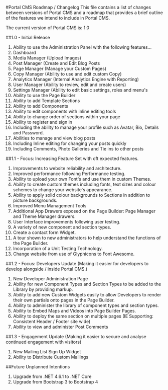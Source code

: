 #Portal CMS Roadmap / Changelog
This file contains a list of changes between versions of Portal CMS and a roadmap that provides a brief outline of the features we intend to include in Portal CMS.

The current version of Portal CMS is: 1.0

##1.0 - Initial Release
1. Ability to use the Administration Panel with the following features...
  1. Dashboard
  2. Media Manager (Upload Images)
  3. Post Manager (Create and Edit Blog Posts
  4. Page Manager (Manage your Custom Pages)
  5. Copy Manager (Ability to use and edit custom Copy)
  6. Analytics Manager (Internal Analytics Engine with Reporting)
  7. User Manager (Ability to review, edit and create users)
  8. Settings Manager (Ability to edit basic settings, roles and menu's
2. Ability to use the Page Builder
  1. Ability to add Template Sections
  2. Ability to add Components
  3. Ability to edit components with inline editing tools
  4. Ability to change order of sections within your page
3. Ability to register and sign in
  1. Including the ability to manage your profile such as Avatar, Bio, Details and Password.
4. Abilities to manage and view blog posts
  1. Including Inline editing for changing your posts quickly
  2. Including Comments, Photo Galleries and Tie ins to other posts

##1.1 - Focus: Increasing Feature Set with oft expected features.
1. Improvements to website reliability and architecture.
2. Improved performance following Performance testing.
3. Ability to upload your own Font's and use them in custom Themes.
4. Ability to create custom themes including fonts, text sizes and colour schemes to change your website's appearance.
5. Ability to apply solid colour backgrounds to Sections in addition to picture backgrounds.
6. Improved Menu Management Tools
7. Additional App Drawers exposed on the Page Builder: Page Manager and Theme Manager drawers.
8. User Interface improvements following user testing.
9. A variety of new component and section types.
10. Create a contact form Widget.
11. A tour shown to new administrators to help understand the functions of the Page Builder.
11. Incorporation of a Unit Testing Technology.
12. Change website from use of Glyphicons to Font Awesome.

##1.2 - Focus: Developers Update (Making it easier for developers to develop alongside / inside Portal CMS.)
1. New Developer Administration Page
  1. Ability for new Component Types and Section Types to be added to the Library by providing markup.
  2. Ability to add new Custom Widgets easily to allow Developers to render their own partials onto pages in the Page Builder.
  3. Ability to administer the library of component types and section types.
2. Ability to Embed Maps and Videos into Page Builder Pages.
3. Ability to deploy the same section on multiple pages (IE Supporting: Consistent Header / Footer site wide)
4. Ability to view and administer Post Comments

##1.3 - Engagement Update (Making it easier to secure and analyse continued engagement with visitors)
1. New Mailing List Sign Up Widget
2. Ability to Distribute Custom Mailings

##Future Unplanned Intentions
1. Upgrade from .NET 4.6.1 to .NET Core
2. Upgrade from Bootstrap 3 to Bootstrap 4
